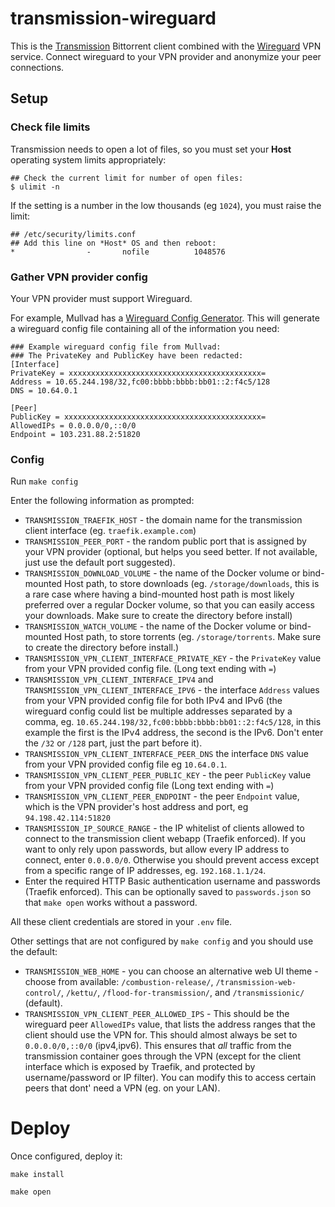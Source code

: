 # transmission-wireguard

This is the [Transmission](https://transmissionbt.com/) Bittorrent
client combined with the [Wireguard](https://www.wireguard.com/) VPN
service. Connect wireguard to your VPN provider and anonymize your
peer connections.

## Setup

### Check file limits

Transmission needs to open a lot of files, so you must set your
**Host** operating system limits appropriately:

```
## Check the current limit for number of open files:
$ ulimit -n
```

If the setting is a number in the low thousands (eg `1024`), you must
raise the limit:

```
## /etc/security/limits.conf
## Add this line on *Host* OS and then reboot:
*                -       nofile          1048576
```

### Gather VPN provider config

Your VPN provider must support Wireguard. 

For example, Mullvad has a [Wireguard Config
Generator](https://mullvad.net/en/account/#/wireguard-config). This
will generate a wireguard config file containing all of the
information you need:

```
### Example wireguard config file from Mullvad:
### The PrivateKey and PublicKey have been redacted:
[Interface]
PrivateKey = xxxxxxxxxxxxxxxxxxxxxxxxxxxxxxxxxxxxxxxxxxx=
Address = 10.65.244.198/32,fc00:bbbb:bbbb:bb01::2:f4c5/128
DNS = 10.64.0.1

[Peer]
PublicKey = xxxxxxxxxxxxxxxxxxxxxxxxxxxxxxxxxxxxxxxxxxxx=
AllowedIPs = 0.0.0.0/0,::0/0
Endpoint = 103.231.88.2:51820
```

### Config

Run `make config` 

Enter the following information as prompted:

 * `TRANSMISSION_TRAEFIK_HOST` - the domain name for the transmission
   client interface (eg. `traefik.example.com`)
 * `TRANSMISSION_PEER_PORT` - the random public port that is assigned
   by your VPN provider (optional, but helps you seed better. If not
   available, just use the default port suggested).
 * `TRANSMISSION_DOWNLOAD_VOLUME` - the name of the Docker volume or
   bind-mounted Host path, to store downloads (eg.
   `/storage/downloads`, this is a rare case where having a
   bind-mounted host path is most likely preferred over a regular
   Docker volume, so that you can easily access your downloads. Make
   sure to create the directory before install)
 * `TRANSMISSION_WATCH_VOLUME` - the name of the Docker volume or
   bind-mounted Host path, to store torrents (eg. `/storage/torrents`.
   Make sure to create the directory before install.)
 * `TRANSMISSION_VPN_CLIENT_INTERFACE_PRIVATE_KEY` - the `PrivateKey`
   value from your VPN provided config file. (Long text ending with
   `=`)
 * `TRANSMISSION_VPN_CLIENT_INTERFACE_IPV4` and
   `TRANSMISSION_VPN_CLIENT_INTERFACE_IPV6` - the interface `Address`
   values from your VPN provided config file for both IPv4 and IPv6
   (the wireguard config could list be multiple addresses separated by
   a comma, eg. `10.65.244.198/32,fc00:bbbb:bbbb:bb01::2:f4c5/128`, in
   this example the first is the IPv4 address, the second is the IPv6.
   Don't enter the `/32` or `/128` part, just the part before it).
 * `TRANSMISSION_VPN_CLIENT_INTERFACE_PEER_DNS` the interface `DNS`
   value from your VPN provided config file eg `10.64.0.1`.
 * `TRANSMISSION_VPN_CLIENT_PEER_PUBLIC_KEY` - the peer `PublicKey`
   value from your VPN provided config file (Long text ending with
   `=`)
 * `TRANSMISSION_VPN_CLIENT_PEER_ENDPOINT` - the peer `Endpoint`
   value, which is the VPN provider's host address and port, eg
   `94.198.42.114:51820`
 * `TRANSMISSION_IP_SOURCE_RANGE` - the IP whitelist of clients
   allowed to connect to the transmission client webapp (Traefik
   enforced). If you want to only rely upon passwords, but allow every
   IP address to connect, enter `0.0.0.0/0`. Otherwise you should
   prevent access except from a specific range of IP addresses, eg.
   `192.168.1.1/24`.
 * Enter the required HTTP Basic authentication username and passwords
   (Traefik enforced). This can be optionally saved to
   `passwords.json` so that `make open` works without a password.

All these client credentials are stored in your `.env` file.

Other settings that are not configured by `make config` and you should
use the default:

 * `TRANSMISSION_WEB_HOME` - you can choose an alternative web UI
   theme - choose from available: `/combustion-release/`,
   `/transmission-web-control/`, `/kettu/`,
   `/flood-for-transmission/`, and `/transmissionic/` (default).
 * `TRANSMISSION_VPN_CLIENT_PEER_ALLOWED_IPS` - This should be the
   wireguard peer `AllowedIPs` value, that lists the address ranges
   that the client should use the VPN for. This should almost always
   be set to `0.0.0.0/0,::0/0` (ipv4,ipv6). This ensures that *all*
   traffic from the transmission container goes through the VPN
   (except for the client interface which is exposed by Traefik, and
   protected by username/password or IP filter). You can modify this
   to access certain peers that dont' need a VPN (eg. on your LAN).

# Deploy

Once configured, deploy it:

```
make install
```

```
make open
```
